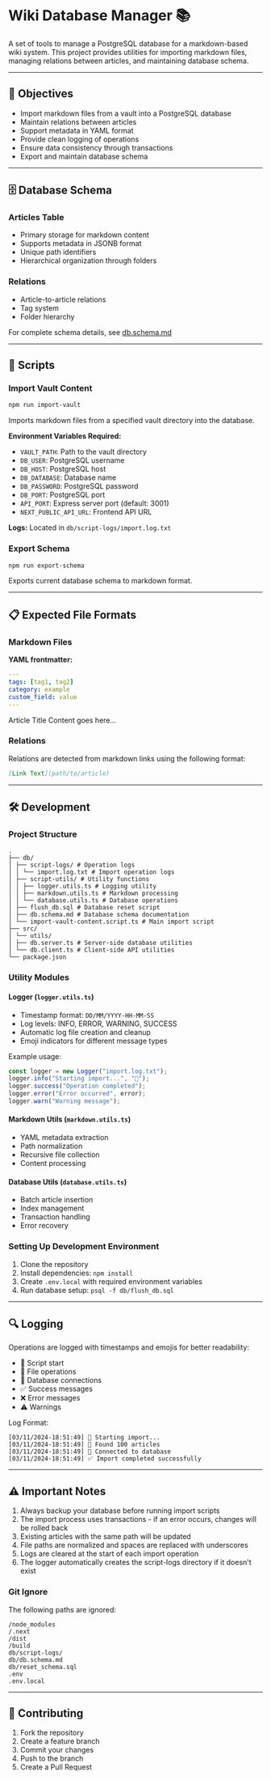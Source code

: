 # Wiki Database Manager 📚

A set of tools to manage a PostgreSQL database for a markdown-based wiki system. This project provides utilities for importing markdown files, managing relations between articles, and maintaining database schema.

---

## 🎯 Objectives

- Import markdown files from a vault into a PostgreSQL database
- Maintain relations between articles
- Support metadata in YAML format
- Provide clean logging of operations
- Ensure data consistency through transactions
- Export and maintain database schema

---

## 🗄️ Database Schema

### Articles Table

- Primary storage for markdown content
- Supports metadata in JSONB format
- Unique path identifiers
- Hierarchical organization through folders

### Relations

- Article-to-article relations
- Tag system
- Folder hierarchy

For complete schema details, see [db.schema.md](db/db.schema.md)

---

## 📜 Scripts

### Import Vault Content

```bash
npm run import-vault
```

Imports markdown files from a specified vault directory into the database.

**Environment Variables Required:**

- `VAULT_PATH`: Path to the vault directory
- `DB_USER`: PostgreSQL username
- `DB_HOST`: PostgreSQL host
- `DB_DATABASE`: Database name
- `DB_PASSWORD`: PostgreSQL password
- `DB_PORT`: PostgreSQL port
- `API_PORT`: Express server port (default: 3001)
- `NEXT_PUBLIC_API_URL`: Frontend API URL

**Logs:** Located in `db/script-logs/import.log.txt`

### Export Schema

```bash
npm run export-schema
```

Exports current database schema to markdown format.

---

## 📋 Expected File Formats

### Markdown Files

**YAML frontmatter:**

```yaml
---
tags: [tag1, tag2]
category: example
custom_field: value
---
```

Article Title
Content goes here...

### Relations

Relations are detected from markdown links using the following format:

```markdown
[Link Text](path/to/article)
```

---

## 🛠️ Development

### Project Structure

```
.
├── db/
│ ├── script-logs/ # Operation logs
│ │ └── import.log.txt # Import operation logs
│ ├── script-utils/ # Utility functions
│ │ ├── logger.utils.ts # Logging utility
│ │ ├── markdown.utils.ts # Markdown processing
│ │ └── database.utils.ts # Database operations
│ ├── flush_db.sql # Database reset script
│ ├── db.schema.md # Database schema documentation
│ └── import-vault-content.script.ts # Main import script
├── src/
│ └── utils/
│ ├── db.server.ts # Server-side database utilities
│ └── db.client.ts # Client-side API utilities
└── package.json
```

### Utility Modules

#### Logger (`logger.utils.ts`)

- Timestamp format: `DD/MM/YYYY-HH-MM-SS`
- Log levels: INFO, ERROR, WARNING, SUCCESS
- Automatic log file creation and cleanup
- Emoji indicators for different message types

Example usage:

```typescript
const logger = new Logger("import.log.txt");
logger.info("Starting import...", "🚀");
logger.success("Operation completed");
logger.error("Error occurred", error);
logger.warn("Warning message");
```

#### Markdown Utils (`markdown.utils.ts`)

- YAML metadata extraction
- Path normalization
- Recursive file collection
- Content processing

#### Database Utils (`database.utils.ts`)

- Batch article insertion
- Index management
- Transaction handling
- Error recovery

### Setting Up Development Environment

1. Clone the repository
2. Install dependencies: `npm install`
3. Create `.env.local` with required environment variables
4. Run database setup: `psql -f db/flush_db.sql`

---

## 🔍 Logging

Operations are logged with timestamps and emojis for better readability:

- 🚀 Script start
- 📁 File operations
- 🔗 Database connections
- ✅ Success messages
- ❌ Error messages
- ⚠️ Warnings

Log Format:

```
[03/11/2024-18:51:49] 🚀 Starting import...
[03/11/2024-18:51:49] 📁 Found 100 articles
[03/11/2024-18:51:49] 🔗 Connected to database
[03/11/2024-18:51:49] ✅ Import completed successfully
```

---

## ⚠️ Important Notes

1. Always backup your database before running import scripts
2. The import process uses transactions - if an error occurs, changes will be rolled back
3. Existing articles with the same path will be updated
4. File paths are normalized and spaces are replaced with underscores
5. Logs are cleared at the start of each import operation
6. The logger automatically creates the script-logs directory if it doesn't exist

### Git Ignore

The following paths are ignored:

```
/node_modules
/.next
/dist
/build
db/script-logs/
db/db.schema.md
db/reset_schema.sql
.env
.env.local
```

---

## 🤝 Contributing

1. Fork the repository
2. Create a feature branch
3. Commit your changes
4. Push to the branch
5. Create a Pull Request
